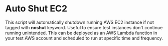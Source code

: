 Auto Shut EC2
=============
This script will automatically shutdown running AWS EC2 instance if not tagged with **noshut** keyword. Useful to ensure test instances don't continue running unintended. This can be deployed as an AWS Lambda function in your test AWS account and scheduled to run at specific time and frequency.
